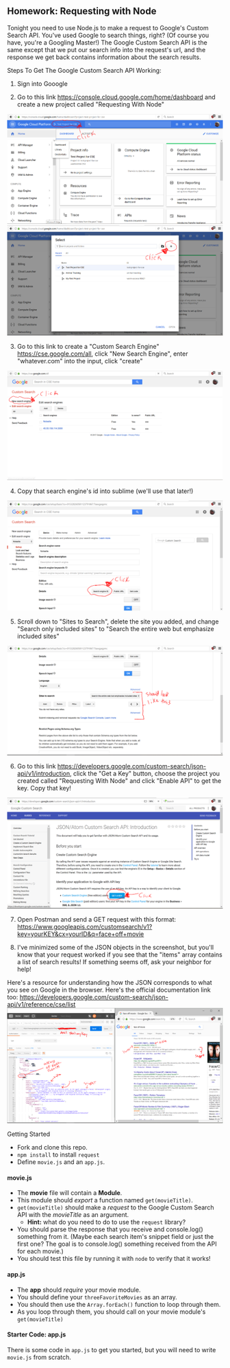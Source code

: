 <!--Do not code this at all, but make sure devs answer how we're going to do each of these steps -->

## Homework: Requesting with Node

Tonight you need to use Node.js to make a request to Google's Custom Search API. You've used Google to search things, right? (Of course you have, you're a Googling Master!) The Google Custom Search API is the same except that we put our search info into the request's url, and the response we get back contains information about the search results.

Steps To Get The Google Custom Search API Working:
1. Sign into Gooogle

2. Go to this link https://console.cloud.google.com/home/dashboard and create a new project called "Requesting With Node"
<img src="readMeImages/createProject1.PNG">
<img src="readMeImages/createProject2.PNG">

3. Go to this link to create a "Custom Search Engine" https://cse.google.com/all, click "New Search Engine", enter "whatever.com" into the input, click "create"
<img src="readMeImages/newSearchEngine.PNG">

4. Copy that search engine's id into sublime (we'll use that later!)
<img src="readMeImages/searchEngineId.PNG">

5. Scroll down to "Sites to Search", delete the site you added, and change "Search only included sites" to "Search the entire web but emphasize included sites"
<img src="readMeImages/sitesToSearch.PNG">

6. Go to this link https://developers.google.com/custom-search/json-api/v1/introduction, click the "Get a Key" button, choose the project you created called "Requesting With Node" and click "Enable API" to get the key. Copy that key!
<img src="readMeImages/enableAPI.PNG">

7. Open Postman and send a GET request with this format: 
https://www.googleapis.com/customsearch/v1?key=yourKEY&cx=yourID&q=face+off+movie

8. I've minimized some of the JSON objects in the screenshot, but you'll know that your request worked if you see that the "items" array contains a list of search results! If something seems off, ask your neighbor for help!

Here's a resource for understanding how the JSON corresponds to what you see on Google in the browser. Here's the official documentation link too: https://developers.google.com/custom-search/json-api/v1/reference/cse/list 
<img src="readMeImages/comparison.PNG">

Getting Started
- Fork and clone this repo.
- `npm install` to install `request`
- Define `movie.js` and an `app.js`.

#### movie.js

- The **movie** file will contain a **Module**.
- This module should *export* a function named `get(movieTitle)`.
- `get(movieTitle)` should make a *request* to the Google Custom Search API with the *movieTitle* as an argument.
	- **Hint:** what do you need to do to use the `request` library?
- You should parse the response that you receive and console.log() something from it. (Maybe each search item's snippet field or just the first one? The goal is to console.log() something received from the API for each movie.)
- You should test this file by running it with `node` to verify that it works!

#### app.js

- The **app** should *require* your movie module.
- You should define your `threeFavoriteMovies` as an array.
- You should then use the `Array.forEach()` function to loop through them.
- As you loop through them, you should call on your movie module's `get(movieTitle)`


#### Starter Code: app.js

There is some code in `app.js` to get you started, but you will need to write `movie.js` from scratch.
